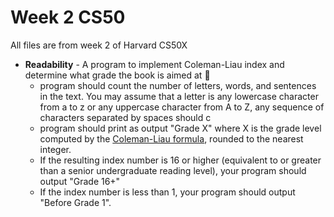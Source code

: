 # Week 2 CS50

All files are from week 2 of Harvard CS50X

- **Readability** - A program to implement Coleman-Liau index and determine what grade the book is aimed at 📖
  - program should count the number of letters, words, and sentences in the text. You may assume that a letter is any lowercase character from a to z or any uppercase character from A to Z, any sequence of characters separated by spaces should c
  - program should print as output "Grade X" where X is the grade level computed by the [Coleman-Liau formula](https://en.wikipedia.org/wiki/Coleman%E2%80%93Liau_index), rounded to the nearest integer.
  - If the resulting index number is 16 or higher (equivalent to or greater than a senior undergraduate reading level), your program should output "Grade 16+"
  - If the index number is less than 1, your program should output "Before Grade 1".